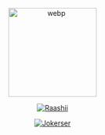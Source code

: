
<div align="center">
  <p align="center">
<img src="https://i.ibb.co/zG1MBVg/IMG-20210810-WA0493.jpg" alt="webp" width="180" height="180"/>
</p>
<p align="center">
<a href="https://github.com/Raashii"><img title="Raashii" src="https://img.shields.io/badge/Author-Raashii?color=black&style=for-the-badge&logo=github"></a>

</p>
<p align="center">
<a href="https://github.com/Raashii/j0kerser"><img title="Jokerser" src="https://img.shields.io/badge/Jokerser-J0kerser?color=black&style=for-the-badge&logo=github"></a>

</p>
